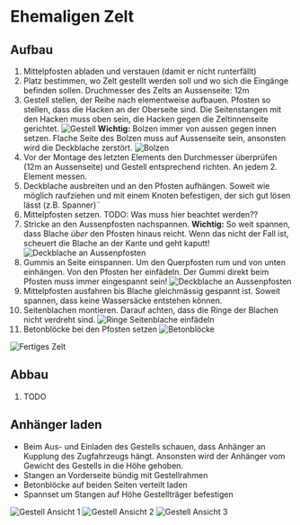 # Ehemaligen Zelt

## Aufbau

  1. Mittelpfosten abladen und verstauen (damit er nicht runterfällt)
  2. Platz bestimmen, wo Zelt gestellt werden soll und wo sich die Eingänge befinden sollen. Druchmesser des Zelts an Aussenseite: 12m
  3. Gestell stellen, der Reihe nach elementweise aufbauen. Pfosten so stellen, dass die Hacken an der Oberseite sind. Die Seitenstangen mit den Hacken muss oben sein, die Hacken gegen die Zeltinnenseite gerichtet. 
![Gestell](/images/IMG_3860.JPG)
**Wichtig:** Bolzen immer von aussen gegen innen setzen. Flache Seite des Bolzen muss auf Aussenseite sein, ansonsten wird die Deckblache zerstört.
![Bolzen](/images/IMG_3862.JPG)
  4. Vor der Montage des letzten Elements den Durchmesser überprüfen (12m an Aussenseite) und Gestell entsprechend richten. An jedem 2. Element messen.
  5. Deckblache ausbreiten und an den Pfosten aufhängen. Soweit wie möglich raufziehen und mit einem Knoten befestigen, der sich gut lösen lässt (z.B. Spanner)¨
  6. Mittelpfosten setzen. TODO: Was muss hier beachtet werden??
  7. Stricke an den Aussenpfosten nachspannen. **Wichtig:** So weit spannen, dass Blache *über* den Pfosten hinaus reicht. Wenn das nicht der Fall ist, scheuert die Blache an der Kante und geht kaputt! ![Deckblache an Aussenpfosten](/images/IMG_3883.JPG)
  8. Gummis an Seite einspannen. Um den Querpfosten rum und von unten einhängen. Von den Pfosten her einfädeln. Der Gummi direkt beim Pfosten muss immer eingespannt sein! ![Deckblache an Aussenpfosten](/images/IMG_3884.JPG)
  9. Mittelpfosten ausfahren bis Blache gleichmässig gespannt ist. Soweit spannen, dass keine Wassersäcke entstehen können.
  10. Seitenblachen montieren. Darauf achten, dass die Ringe der Blachen nicht verdreht sind. ![Ringe Seitenblache einfädeln](/images/IMG_3889.JPG)
  11. Betonblöcke bei den Pfosten setzen ![Betonblöcke](/images/IMG_3866.JPG)
  
  
  ![Fertiges Zelt](/images/IMG_3891.JPG)
 
 
  
## Abbau

  1. TODO
  
## Anhänger laden

  * Beim Aus- und Einladen des Gestells schauen, dass Anhänger an Kupplung des Zugfahrzeugs hängt. Ansonsten wird der Anhänger vom Gewicht des Gestells in die Höhe gehoben.
  * Stangen an Vorderseite bündig mit Gestellrahmen
  * Betonblöcke auf beiden Seiten verteilt laden
  * Spannset um Stangen auf Höhe Gestellträger befestigen
  
  
  ![Gestell Ansicht 1](/images/IMG_3855.JPG)
  ![Gestell Ansicht 2](/images/IMG_3856.JPG)
  ![Gestell Ansicht 3](/images/IMG_3857.JPG)